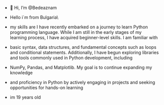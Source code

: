 - 👋 Hi, I’m @Bedeaznam
-  Hello i`m from Bulgaria\
-  my skills are I have recently embarked on a journey to learn Python programming language. While I am still in the early stages of my learning process, I have acquired beginner-level skills. I am familiar with
-   basic syntax, data structures, and fundamental concepts such as loops and conditional statements. Additionally, I have begun exploring libraries and tools commonly used in Python development, including
-  NumPy, Pandas, and Matplotlib. My goal is to continue expanding my knowledge
-   and proficiency in Python by actively engaging in projects and seeking opportunities for hands-on learning

- im 19 years old 
